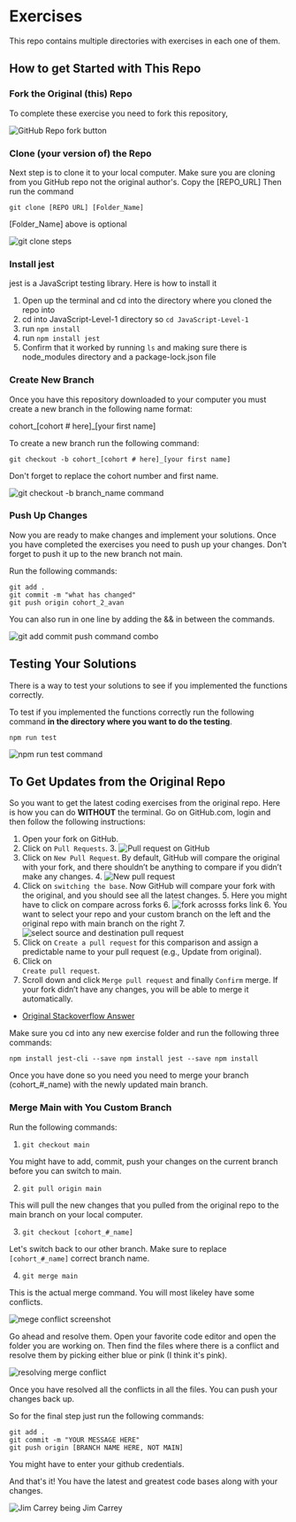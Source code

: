 # Exercises

This repo contains multiple directories with exercises in each one of them.  

## How to get Started with This Repo

### Fork the Original (this) Repo
To complete these exercise you need to fork this repository,

![GitHub Repo fork button](https://raw.githubusercontent.com/Team-FCB/Assets/master/forking.png)

### Clone (your version of) the Repo
Next step is to clone it to your local computer. Make sure you are cloning from you GitHub repo not the original author's. Copy the [REPO_URL] Then run the command

    git clone [REPO URL] [Folder_Name]

[Folder_Name] above is optional

![git clone steps](https://s8.gifyu.com/images/git-clone.gif)

### Install jest
jest is a JavaScript testing library. Here is how to install it

 1. Open up the terminal and cd into the directory where you cloned the repo into
 2. cd into JavaScript-Level-1 directory so `cd JavaScript-Level-1`
 3. run `npm install`
 4. run `npm install jest`
 5. Confirm that it worked by running `ls` and making sure there is node_modules directory and a package-lock.json file

### Create New Branch
Once you have this repository downloaded to your computer you must create a new branch in the following name format:

cohort_[cohort # here]_[your first name]

To create a new branch run the following command:

    git checkout -b cohort_[cohort # here]_[your first name]

Don't forget to replace the cohort number and first name.

![git checkout -b branch_name command](https://s8.gifyu.com/images/git-checkout-branch.gif)

### Push Up Changes
Now you are ready to make changes and implement your solutions. Once you have completed the exercises you need to push up your changes. Don't forget to push it up to the new branch not main.

Run the following commands:

    git add .
    git commit -m "what has changed"
    git push origin cohort_2_avan

You can also run in one line by adding the && in between the commands.

![git add commit push command combo](https://s8.gifyu.com/images/git-push.gif)

## Testing Your Solutions

There is a way to test your solutions to see if you implemented the functions correctly.

To test if you implemented the functions correctly run the following command **in the directory where you want to do the testing**.

    npm run test

![npm run test command](https://s8.gifyu.com/images/npm-run-test.gif)

## To Get Updates from the Original Repo

So you want to get the latest coding exercises from the original repo. Here is how you can do
**WITHOUT** the terminal. Go on GitHub.com, login and then follow the following instructions:

1.  Open your fork on GitHub.
2.  Click on  `Pull Requests`.
	3. ![Pull request on GitHub ](https://raw.githubusercontent.com/Team-FCB/Assets/master/Step-1-pull-requests.png)
3.  Click on  `New Pull Request`. By default, GitHub will compare the original with your fork, and there shouldn’t be anything to compare if you didn’t make any changes.
	4. ![New pull request](https://raw.githubusercontent.com/Team-FCB/Assets/master/Step-2-New-Pull-Request.png)
4.  Click on  `switching the base`. Now GitHub will compare your fork with the original, and you should see all the latest changes.
	5. Here you might have to click on compare across forks
		6. ![fork acrosss forks link](https://raw.githubusercontent.com/Team-FCB/Assets/master/Step-3-New-Compare-Across-Forks.png)
	6. You want to select your repo and your custom branch on the left and the original repo with main branch on the right
		7. ![select source and destination pull request](https://raw.githubusercontent.com/Team-FCB/Assets/master/Step-4-Source-Destination.png)
5.  Click on  `Create a pull request`  for this comparison and assign a predictable name to your pull request (e.g., Update from original).
6.  Click on  
`Create pull request`.
7.  Scroll down and click  `Merge pull request`  and finally  `Confirm`  merge. If your fork didn’t have any changes, you will be able to merge it automatically.
- [Original Stackoverflow Answer](https://stackoverflow.com/questions/3903817/pull-new-updates-from-original-github-repository-into-forked-github-repository#:~:text=Open%20your%20fork%20on%20GitHub,didn%27t%20make%20any%20changes.)

Make sure you cd into any new exercise folder and run the following three commands:

`npm install jest-cli --save
 npm install jest --save
 npm install`

Once you have done so you need you need to merge your branch (cohort_#_name) with the newly updated main branch.

### Merge Main with You Custom Branch

Run the following commands:

 1. `git checkout main`

You might have to add, commit, push your changes on the current branch before you can switch to main.

2. `git pull origin main`

This will pull the new changes that you pulled from the original repo to the main branch on your local computer.

3. `git checkout [cohort_#_name]`

Let's switch back to our other branch. Make sure to replace `[cohort_#_name]` correct branch name.

4. `git merge main`

This is the actual merge command. You will most likeley have some conflicts.

![mege conflict screenshot](https://raw.githubusercontent.com/Team-FCB/Assets/master/merge-conflict.png)

Go ahead and resolve them. Open your favorite code editor and open the folder you are working on.  Then find the files where there is a conflict and resolve them by picking either blue or pink (I think it's pink).

![resolving merge conflict](https://raw.githubusercontent.com/Team-FCB/Assets/master/conflict-resolve.png)

Once you have resolved all the conflicts in all the files. You can push your changes back up.

So for the final step just run the following commands:

    git add .
    git commit -m "YOUR MESSAGE HERE"
    git push origin [BRANCH NAME HERE, NOT MAIN]

You might have to enter your github credentials.

And that's it! You have the latest and greatest code bases along with your changes.

![Jim Carrey being Jim Carrey](https://media.giphy.com/media/itDBteCsTFSVO/giphy.gif)
